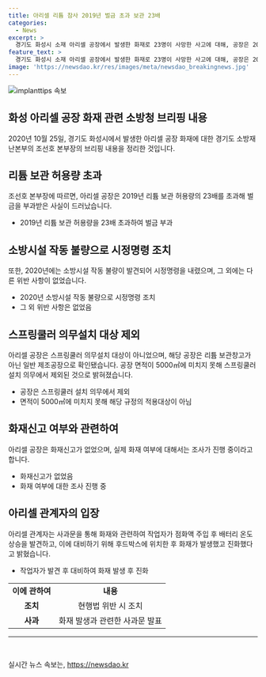 ```yaml
---
title: 아리셀 리튬 참사 2019년 벌금 초과 보관 23배
categories:
  - News
excerpt: >
  경기도 화성시 소재 아리셀 공장에서 발생한 화재로 23명이 사망한 사고에 대해, 공장은 2019년 리튬 보관 허용량을 23배 초과해 벌금을 받았고, 2020년에는 소방시설 작동 불량으로 시정명령을 받았다. 이에 대한 아리셀의 사과와 관련하여, 관계자는 화재 발생 전 점화 액 주입 후 배터리 온도 급상승을 인지하고 대비 조치를 취했으나 화재가 발생했고 현장에서 진화했다고 밝혔다. 또한, 공장은 스프링쿨러 의무설치 대상이 아닌 것으로 확인됐으며, 화재 신고 여부와 관련한 조사가 진행 중이다.
feature_text: >
  경기도 화성시 소재 아리셀 공장에서 발생한 화재로 23명이 사망한 사고에 대해, 공장은 2019년 리튬 보관 허용량을 23배 초과해 벌금을 받았고, 2020년에는 소방시설 작동 불량으로 시정명령을 받았다. 이에 대한 아리셀의 사과와 관련하여, 관계자는 화재 발생 전 점화 액 주입 후 배터리 온도 급상승을 인지하고 대비 조치를 취했으나 화재가 발생했고 현장에서 진화했다고 밝혔다. 또한, 공장은 스프링쿨러 의무설치 대상이 아닌 것으로 확인됐으며, 화재 신고 여부와 관련한 조사가 진행 중이다.
image: 'https://newsdao.kr/res/images/meta/newsdao_breakingnews.jpg'
---
```


<p><img src="https://newsdao.kr/res/images/meta/newsdao_breakingnews.jpg" alt="implanttips 속보" /></p>

<h2 data-ke-size="size26">화성 아리셀 공장 화재 관련 소방청 브리핑 내용</h2>

<p data-ke-size="size16">2020년 10월 25일, 경기도 화성시에서 발생한 아리셀 공장 화재에 대한 경기도 소방재난본부의 조선호 본부장의 브리핑 내용을 정리한 것입니다.</p>

<h2>리튬 보관 허용량 초과</h2>

<p data-ke-size="size16">조선호 본부장에 따르면, 아리셀 공장은 2019년 리튬 보관 허용량의 23배를 초과해 벌금을 부과받은 사실이 드러났습니다.</p>

<ul>
  <li>2019년 리튬 보관 허용량을 23배 초과하여 벌금 부과</li>
</ul>

<h2>소방시설 작동 불량으로 시정명령 조치</h2>

<p data-ke-size="size16">또한, 2020년에는 소방시설 작동 불량이 발견되어 시정명령을 내렸으며, 그 외에는 다른 위반 사항이 없었습니다.</p>

<ul>
  <li>2020년 소방시설 작동 불량으로 시정명령 조치</li>
  <li>그 외 위반 사항은 없었음</li>
</ul>

<h2>스프링쿨러 의무설치 대상 제외</h2>

<p data-ke-size="size16">아리셀 공장은 스프링쿨러 의무설치 대상이 아니었으며, 해당 공장은 리튬 보관창고가 아닌 일반 제조공장으로 확인됐습니다. 공장 면적이 5000㎡에 미치지 못해 스프링쿨러 설치 의무에서 제외된 것으로 밝혀졌습니다.</p>

<ul>
  <li>공장은 스프링쿨러 설치 의무에서 제외</li>
  <li>면적이 5000㎡에 미치지 못해 해당 규정의 적용대상이 아님</li>
</ul>

<h2>화재신고 여부와 관련하여</h2>

<p data-ke-size="size16">아리셀 공장은 화재신고가 없었으며, 실제 화재 여부에 대해서는 조사가 진행 중이라고 합니다.</p>

<ul>
  <li>화재신고가 없었음</li>
  <li>화재 여부에 대한 조사 진행 중</li>
</ul>

<h2>아리셀 관계자의 입장</h2>

<p data-ke-size="size16">아리셀 관계자는 사과문을 통해 화재와 관련하여 작업자가 점화액 주입 후 배터리 온도 상승을 발견하고, 이에 대비하기 위해 후드박스에 위치한 후 화재가 발생했고 진화했다고 밝혔습니다.</p>

<ul>
  <li>작업자가 발견 후 대비하여 화재 발생 후 진화</li>
</ul>

<table>
    <tbody>
        <tr>
            <td style="text-align: center; height: 17px;"><b>이에 관하여</b></td>
            <td style="text-align: center; height: 17px;"><b>내용</b></td>
        </tr>
        <tr>
            <td style="text-align: center;"><b>조치</b></td>
            <td style="text-align: center;">현행법 위반 시 조치</td>
        </tr>
        <tr>
            <td style="text-align: center;"><b>사과</b></td>
            <td style="text-align: center;">화재 발생과 관련한 사과문 발표</td>
        </tr>
    </tbody>
</table>

<hr>

<p data-ke-size="size16">&nbsp;</p>
실시간 뉴스 속보는, <a href="https://newsdao.kr" rel="dofollow">https://newsdao.kr</a>


